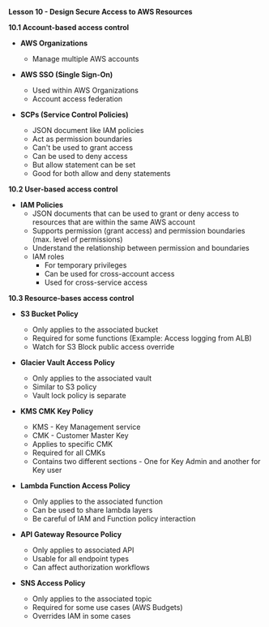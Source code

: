 **Lesson 10 - Design Secure Access to AWS Resources**

**10.1 Account-based access control**

* **AWS Organizations**
	- Manage multiple AWS accounts

* **AWS SSO (Single Sign-On)**
	- Used within AWS Organizations
	- Account access federation

* **SCPs (Service Control Policies)**
	- JSON document like IAM policies
	- Act as permission boundaries
	- Can't be used to grant access
	- Can be used to deny access
	- But allow statement can be set
	- Good for both allow and deny statements

**10.2 User-based access control**

* **IAM Policies**
	- JSON documents that can be used to grant or deny access to resources that are within the same AWS account
	- Supports permission (grant access) and permission boundaries (max. level of permissions)
	- Understand the relationship between permission and boundaries
	- IAM roles
		- For temporary privileges
		- Can be used for cross-account access
		- Used for cross-service access

**10.3 Resource-bases access control**

* **S3 Bucket Policy**
	- Only applies to the associated bucket
	- Required for some functions (Example: Access logging from ALB)
	- Watch for S3 Block public access override

* **Glacier Vault Access Policy**
	- Only applies to the associated vault
	- Similar to S3 policy
	- Vault lock policy is separate

* **KMS CMK Key Policy**
	- KMS - Key Management service
	- CMK - Customer Master Key
	- Applies to specific CMK
	- Required for all CMKs
	- Contains two different sections - One for Key Admin and another for Key user

* **Lambda Function Access Policy**
	- Only applies to the associated function
	- Can be used to share lambda layers
	- Be careful of IAM and Function policy interaction

* **API Gateway Resource Policy**
	- Only applies to associated API
	- Usable for all endpoint types
	- Can affect authorization workflows

* **SNS Access Policy**
	- Only applies to the associated topic
	- Required for some use cases (AWS Budgets)
	- Overrides IAM in some cases
